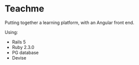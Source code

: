 # Teachme

Putting together a learning platform, with an Angular front end.

Using:
- Rails 5
- Ruby 2.3.0
- PG database
- Devise
